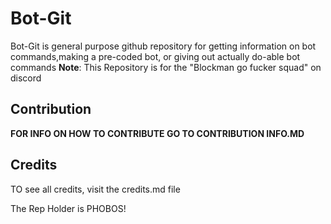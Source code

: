 # Bot-Git

Bot-Git is general purpose github repository for getting information on bot commands,making a pre-coded bot, or giving out actually do-able bot commands
**Note**: This Repository is for the "Blockman go fucker squad" on discord


## Contribution

**FOR INFO ON HOW TO CONTRIBUTE GO TO CONTRIBUTION INFO.MD**


## Credits

TO see all credits, visit the credits.md file

The Rep Holder is PHOBOS!
